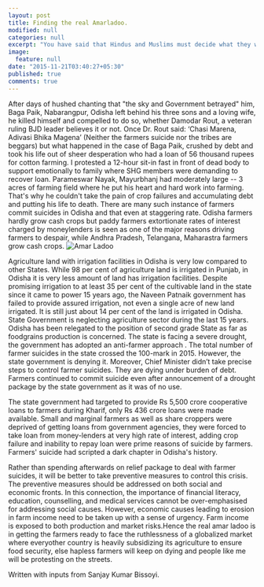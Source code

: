 ```yaml
---
layout: post
title: Finding the real Amarladoo.
modified: null
categories: null
excerpt: "You have said that Hindus and Muslims must decide what they want to fight, each other or poverty. To me this is nothing but another empty slogan because poverty is inextricably connected to religion, caste and class. For vote you can do anything"
image: 
  feature: null
date: "2015-11-21T03:40:27+05:30"
published: true
comments: true
---
```





After days of hushed chanting that "the sky and Government betrayed" him,  Baga Paik, Nabarangpur, Odisha left behind his three sons and a loving wife, he killed himself and compelled to do so, whether Damodar Rout, a veteran ruling BJD leader believes it or not. Once Dr. Rout said: ‘Chasi Marena, Adivasi Bhika Magena’ (Neither the farmers suicide nor the tribes are beggars) but what happened in the case of Baga Paik, crushed by debt and took his life out of sheer desperation who had a loan of  56 thousand rupees for cotton farming. I protested a 12-hour sit-in fast in front of dead body to support emotionally to family where SHG members were demanding to recover loan.
Parameswar Nayak, Mayurbhanj had moderately large -- 3 acres of farming field where he put his heart and hard work into farming. That's why he couldn't take the pain of crop failures and accumulating debt and putting his life to death. There are many such instance of farmers commit suicides in Odisha and that even at staggering rate.
Odisha farmers hardly grow cash crops but paddy farmers extortionate rates of interest charged by moneylenders is seen as one of the major reasons driving farmers to despair, while Andhra Pradesh, Telangana, Maharastra farmers grow cash crops. 
![Amar Ladoo]({{site.baseurl}}/images/3oriHOtBIJOY_193726.jpg)

Agriculture land with irrigation facilities in Odisha is very low compared to other States. While 98 per cent of agriculture land is irrigated in Punjab, in Odisha it is very less amount of land has irrigation facilities. Despite promising irrigation to at least 35 per cent of the cultivable land in the state since it came to power 15 years ago, the Naveen Patnaik government has failed to provide assured irrigation, not even a single acre of new land irrigated. It is still just about 14 per cent of the land is irrigated in Odisha. State Government is neglecting agriculture sector during the last 15 years. Odisha has been relegated to the position of second grade State as far as foodgrains production is concerned.
The state is facing a severe drought, the government has adopted an anti-farmer approach . The total number of farmer suicides in the state crossed the 100-mark in 2015. However, the state government is denying it. Moreover, Chief Minister didn’t take precise steps to control farmer suicides. They are dying under burden of debt. Farmers continued to commit suicide even after announcement of a drought package by the state government as it was of no use.
 
The state government had targeted to provide Rs 5,500 crore cooperative loans to farmers during Kharif, only Rs 436 crore loans were made available. Small and marginal farmers as well as share croppers were deprived of getting loans from government agencies, they were forced to take loan from money-lenders at very high rate of interest, adding crop failure and inability to repay loan were prime reasons of suicide by farmers. Farmers' suicide had scripted a dark chapter in Odisha's history.
 
Rather than spending afterwards on relief package to deal with farmer suicides, it will be better to take preventive measures to control this crisis. The preventive measures should be addressed on both social and economic fronts. In this connection, the importance of financial literacy, education, counselling, and medical services cannot be over-emphasised for addressing social causes. However, economic causes leading to erosion in farm income need to be taken up with a sense of urgency. Farm income is exposed to both production and market risks.Hence the real amar ladoo is in getting the farmers ready to face the ruthlessness of a globalized market where everyother country is heavily subsidizing its agriculture to ensure food security, else hapless farmers will keep on dying and people like me will be protesting on the streets.

Written with inputs from Sanjay Kumar Bissoyi.
